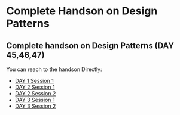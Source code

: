 # Complete Handson on Design Patterns
## Complete handson on Design Patterns (DAY 45,46,47)

<p>You can reach to the handson Directly:</p>

<ul>
  <li><a href="https://github.com/sanskar1812/Complete-Handson-on-Design-Patterns/tree/main/DAY%2045%2C46%2C47%20Design%20Patterns/DAY%201%20SESSION%202">DAY 1 Session 1</a></li>
  <li><a href="https://github.com/sanskar1812/Complete-Handson-on-Design-Patterns/tree/main/DAY%2045%2C46%2C47%20Design%20Patterns/DAY%202%20SESSION%201">DAY 2 Session 1</a></li>
  <li><a href="https://github.com/sanskar1812/Complete-Handson-on-Design-Patterns/tree/main/DAY%2045%2C46%2C47%20Design%20Patterns/DAY%202%20SESSION%202">DAY 2 Session 2</a></li>
  <li><a href="https://github.com/sanskar1812/Complete-Handson-on-Design-Patterns/tree/main/DAY%2045%2C46%2C47%20Design%20Patterns/DAY%203%20SESSION%201/MediatorDesignPattern">DAY 3 Session 1</a></li>
	<li><a href="https://github.com/sanskar1812/Complete-Handson-on-Design-Patterns/tree/main/DAY%2045%2C46%2C47%20Design%20Patterns/DAY%203%20SESSION%202/ObserverDesignPattern">DAY 3 Session 2</a></li>
  </ul>

